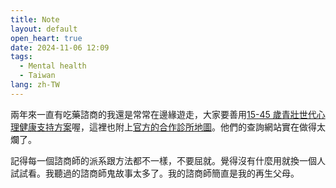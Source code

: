 ```yaml
---
title: Note
layout: default
open_heart: true
date: 2024-11-06 12:09
tags: 
  - Mental health
  - Taiwan
lang: zh-TW
---
```


兩年來一直有吃藥諮商的我還是常常在邊緣遊走，大家要善用[15-45 歲青壯世代心理健康支持方案](https://www.mohw.gov.tw/cp-16-79408-1.html)喔，這裡也附上[官方的合作診所地圖](https://maps.app.goo.gl/Wd3Ka5VmpcXjcjHRA)。他們的查詢網站實在做得太爛了。

記得每一個諮商師的派系跟方法都不一樣，不要屈就。覺得沒有什麼用就換一個人試試看。我聽過的諮商師鬼故事太多了。我的諮商師簡直是我的再生父母。
